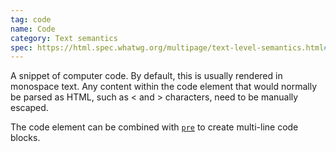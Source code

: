 ```yaml
---
tag: code
name: Code
category: Text semantics
spec: https://html.spec.whatwg.org/multipage/text-level-semantics.html#the-code-element
---
```


A snippet of computer code. By default, this is usually rendered in monospace text. Any content within the code element that would normally be parsed as HTML, such as &lt; and &gt; characters, need to be manually escaped.

The code element can be combined with [`pre`](#pre) to create multi-line code blocks.
